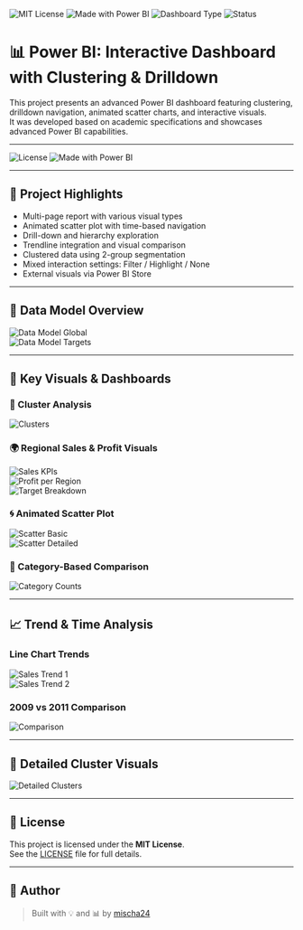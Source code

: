 ![MIT License](https://img.shields.io/badge/license-MIT-green)
![Made with Power BI](https://img.shields.io/badge/Made%20with-Power%20BI-yellow)
![Dashboard Type](https://img.shields.io/badge/type-Interactive_Clustering-blue)
![Status](https://img.shields.io/badge/status-Completed-brightgreen)

# 📊 Power BI: Interactive Dashboard with Clustering & Drilldown

This project presents an advanced Power BI dashboard featuring clustering, drilldown navigation, animated scatter charts, and interactive visuals.  
It was developed based on academic specifications and showcases advanced Power BI capabilities.

---

![License](https://img.shields.io/badge/license-MIT-green)
![Made with Power BI](https://img.shields.io/badge/made%20with-Power%20BI-yellow)

---

## 🔧 Project Highlights

- Multi-page report with various visual types
- Animated scatter plot with time-based navigation
- Drill-down and hierarchy exploration
- Trendline integration and visual comparison
- Clustered data using 2-group segmentation
- Mixed interaction settings: Filter / Highlight / None
- External visuals via Power BI Store

---

## 🧩 Data Model Overview

![Data Model Global](screenshots/data-model-overview-global.png)  
![Data Model Targets](screenshots/data-model-targets.png)

---

## 📌 Key Visuals & Dashboards

### 📍 Cluster Analysis
![Clusters](screenshots/clusters-analysis.png)

### 🌍 Regional Sales & Profit Visuals
![Sales KPIs](screenshots/sales-performance-visuals.png)  
![Profit per Region](screenshots/regional-profit-analysis.png)  
![Target Breakdown](screenshots/country-sales-targets.png)

### 🌀 Animated Scatter Plot
![Scatter Basic](screenshots/animated-scatter-profit-sales.png)  
![Scatter Detailed](screenshots/animated-scatter-with-categories.png)

### 🧮 Category-Based Comparison
![Category Counts](screenshots/category-counts-by-country.png)

---

## 📈 Trend & Time Analysis

### Line Chart Trends
![Sales Trend 1](screenshots/sales-trend-by-year.png)  
![Sales Trend 2](screenshots/extended-sales-trend.png)

### 2009 vs 2011 Comparison
![Comparison](screenshots/comparison-2009-vs-2011-sales.png)

---

## 🔬 Detailed Cluster Visuals

![Detailed Clusters](screenshots/clusters-detailed-analysis.png)

---

## 📄 License

This project is licensed under the **MIT License**.  
See the [LICENSE](LICENSE) file for full details.

---

## 👤 Author

> Built with 💡 and 📊 by [mischa24](https://github.com/mischa24)
